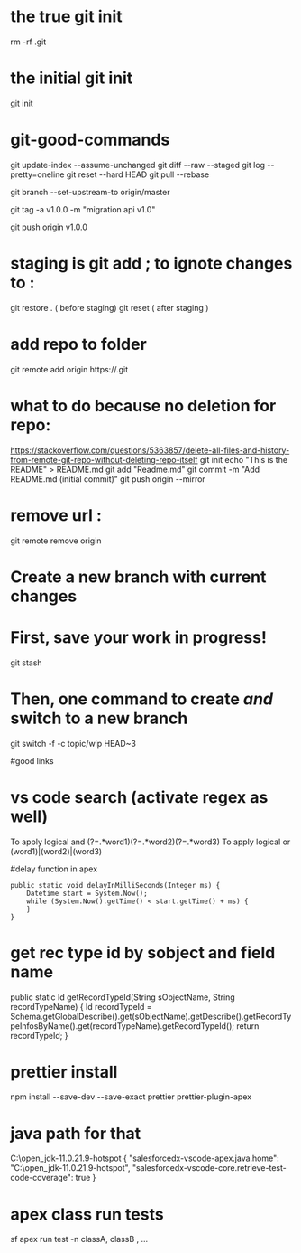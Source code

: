 # the true git init 
rm -rf .git

# the initial  git init 
git init 

# git-good-commands
git update-index --assume-unchanged  <file>
git diff --raw --staged
git log --pretty=oneline
git reset --hard HEAD
git pull --rebase

git branch --set-upstream-to origin/master


 git tag -a v1.0.0 -m "migration api v1.0"

 git push origin v1.0.0



# staging is git add ; to ignote changes to : 
git restore . ( before staging)
git reset ( after staging )



# add repo to folder
git remote add origin https://<urkl>.git

# what to do because no deletion for repo:
https://stackoverflow.com/questions/5363857/delete-all-files-and-history-from-remote-git-repo-without-deleting-repo-itself
git init 
echo "This is the README" > README.md
git add "Readme.md"
git commit -m "Add README.md (initial commit)"
git push origin --mirror



# remove url : 
git remote remove origin


# Create a new branch with current changes 
# First, save your work in progress!
git stash
# Then, one command to create *and* switch to a new branch
git switch -f -c topic/wip HEAD~3

#good links
# vs code search (activate regex as well)
To apply logical and (?=.*word1)(?=.*word2)(?=.*word3)
To apply logical or (word1)|(word2)|(word3)

#delay function in apex

    public static void delayInMilliSeconds(Integer ms) {
        Datetime start = System.Now();
        while (System.Now().getTime() < start.getTime() + ms) {
        }
    }

# get rec type id by sobject and field name
   public static Id getRecordTypeId(String sObjectName, String recordTypeName) {
        Id recordTypeId = Schema.getGlobalDescribe().get(sObjectName).getDescribe().getRecordTypeInfosByName().get(recordTypeName).getRecordTypeId();
        return recordTypeId;
    }
# prettier install

npm install --save-dev --save-exact prettier prettier-plugin-apex
 # java path for that
  C:\\open_jdk-11.0.21.9-hotspot
{
  "salesforcedx-vscode-apex.java.home": "C:\\open_jdk-11.0.21.9-hotspot",
  "salesforcedx-vscode-core.retrieve-test-code-coverage": true
}



# apex class run tests 
sf apex run test -n classA, classB , ...
